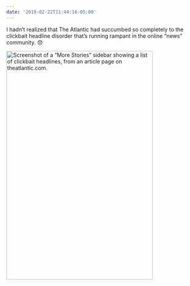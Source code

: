 ```yaml
---
date: '2019-02-22T11:44:16-05:00'
---
```

I hadn’t realized that The Atlantic had succumbed so completely to the clickbait headline disorder that’s running rampant in the online “news” community. 😞

<img src="uploads/2019/8edba45e8d.jpg" width="384" height="600" alt="Screenshot of a “More Stories” sidebar showing a list of clickbait headlines, from an article page on theatlantic.com." />
